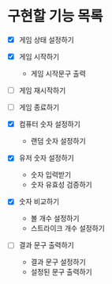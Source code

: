 # 구현할 기능 목록

- [x] 게임 상태 설정하기

- [x] 게임 시작하기
    - 게임 시작문구 출력

- [ ] 게임 재시작하기

- [ ] 게임 종료하기

- [x] 컴퓨터 숫자 설정하기
    - 랜덤 숫자 설정하기

- [x] 유저 숫자 설정하기
    - 숫자 입력받기
    - 숫자 유효성 검증하기

- [x] 숫자 비교하기
    - 볼 개수 설정하기
    - 스트라이크 개수 설정하기

- [ ] 결과 문구 출력하기
    - 결과 문구 설정하기
    - 설정된 문구 출력하기